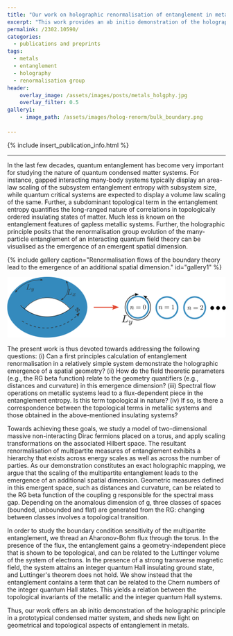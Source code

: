 ```yaml
---
title: "Our work on holographic renormalisation of entanglement in metals is now available on the arxiv."
excerpt: "This work provides an ab initio demonstration of the holographic principle in a prototypical condensed matter system, and sheds new light on geometrical and topological aspects of entanglement in metals."
permalink: /2302.10590/
categories:
  - publications and preprints
tags:
  - metals
  - entanglement
  - holography
  - renormalisation group
header:
    overlay_image: /assets/images/posts/metals_holgphy.jpg
    overlay_filter: 0.5
gallery1:
    - image_path: /assets/images/holog-renorm/bulk_boundary.png

---
```


{% include insert_publication_info.html %}

---

In the last few decades, quantum entanglement has become very important for studying the nature of quantum condensed matter systems. For instance, gapped interacting many-body systems typically display an area-law scaling of the subsystem entanglement entropy with subsystem size, while quantum critical systems are expected to display a volume law scaling of the same. Further, a subdominant topological term in the entanglement entropy quantifies the long-ranged nature of correlations in topologically ordered insulating states of matter. Much less is known on the entanglement features of gapless metallic systems. Further, the holographic principle posits that the renormalisation group evolution of the many-particle entanglement of an interacting quantum field theory can be visualised as the emergence of an emergent spatial dimension. 

{% include gallery caption="Renormalisation flows of the boundary theory lead to the emergence of an additional spatial dimension." id="gallery1" %}

![](/assets/images/posts/dim-reduc.svg)

The present work is thus devoted towards addressing the following questions:  (i) Can a first principles calculation of entanglement renormalisation in a relatively simple system demonstrate the holographic emergence of a spatial geometry? (ii) How do the field theoretic parameters (e.g., the RG beta function) relate to the geometry quantifiers (e.g., distances and curvature) in this emergence dimension? (iii) Spectral flow operations on metallic systems lead to a flux-dependent piece in the entanglement entropy. Is this term topological in nature? (iv) If so, is there a correspondence between the topological terms in metallic systems and those obtained in the above-mentioned insulating systems?

Towards achieving these goals, we study a model of two-dimensional massive non-interacting Dirac fermions placed on a torus, and apply scaling transformations on the associated Hilbert space. The resultant renormalisation of multipartite measures of entanglement exhibits a hierarchy that exists across energy scales as well as across the number of parties. As our demonstration constitutes an exact holographic mapping, we argue that the scaling of the multipartite entanglement leads to the emergence of an additional spatial dimension. Geometric measures defined in this emergent space, such as distances and curvature, can be related to the RG beta function of the coupling g responsible for the spectral mass gap. Depending on the anomalous dimension of g, three classes of spaces (bounded, unbounded and flat) are generated from the RG: changing between classes involves  a topological transition. 

In order to study the boundary condition sensitivity of the multipartite entanglement, we thread an Aharonov-Bohm flux through the torus. In the presence of the flux, the entanglement gains a geometry-independent piece that is shown to be topological,  and can be related to the Luttinger volume of the system of electrons. In the presence of a strong transverse magnetic field, the system attains an integer quantum Hall insulating ground state, and Luttinger's theorem does not hold. We show instead that the entanglement contains a term that can be related to the Chern numbers of the integer quantum Hall states. This yields a relation between the topological invariants of the metallic and the integer quantum Hall systems.

Thus, our work offers an ab initio demonstration of the holographic principle in a prototypical condensed matter system, and sheds new light on geometrical and topological aspects of entanglement in metals.

